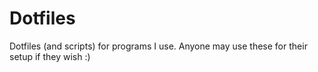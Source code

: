 # Dotfiles
Dotfiles (and scripts) for programs I use. Anyone may use these for their setup if they wish :)
